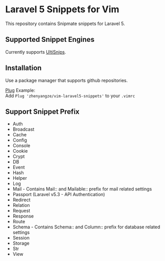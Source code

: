 Laravel 5 Snippets for Vim
=======================

This repository contains Snipmate snippets for Laravel 5.


Supported Snippet Engines
-------------------------
Currently supports [UltiSnips](https://github.com/SirVer/ultisnips).

Installation
------------
Use a package manager that supports github repositories.

[Plug](https://github.com/gmarik/Vundle.vim) Example:  
Add `Plug 'zhenyangze/vim-laravel5-snippets'` to your `.vimrc`

Support Snippet Prefix
------------
- Auth
- Broadcast
- Cache
- Config
- Console
- Cookie
- Crypt
- DB
- Event
- Hash
- Helper
- Log
- Mail - Contains Mail:: and Mailable:: prefix for mail related settings
- Passport (Laravel v5.3 - API Authentication)
- Redirect
- Relation
- Request
- Response
- Route
- Schema - Contains Schema:: and Column:: prefix for database related settings
- Session
- Storage
- Str
- View